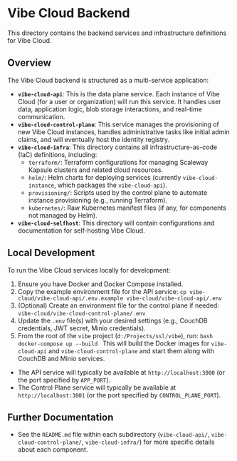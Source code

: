 # Vibe Cloud Backend

This directory contains the backend services and infrastructure definitions for Vibe Cloud.

## Overview

The Vibe Cloud backend is structured as a multi-service application:

-   **`vibe-cloud-api`**: This is the data plane service. Each instance of Vibe Cloud (for a user or organization) will run this service. It handles user data, application logic, blob storage interactions, and real-time communication.
-   **`vibe-cloud-control-plane`**: This service manages the provisioning of new Vibe Cloud instances, handles administrative tasks like initial admin claims, and will eventually host the identity registry.
-   **`vibe-cloud-infra`**: This directory contains all infrastructure-as-code (IaC) definitions, including:
    -   `terraform/`: Terraform configurations for managing Scaleway Kapsule clusters and related cloud resources.
    -   `helm/`: Helm charts for deploying services (currently `vibe-cloud-instance`, which packages the `vibe-cloud-api`).
    -   `provisioning/`: Scripts used by the control plane to automate instance provisioning (e.g., running Terraform).
    -   `kubernetes/`: Raw Kubernetes manifest files (if any, for components not managed by Helm).
-   **`vibe-cloud-selfhost`**: This directory will contain configurations and documentation for self-hosting Vibe Cloud.

## Local Development

To run the Vibe Cloud services locally for development:

1.  Ensure you have Docker and Docker Compose installed.
2.  Copy the example environment file for the API service: `cp vibe-cloud/vibe-cloud-api/.env.example vibe-cloud/vibe-cloud-api/.env`
3.  (Optional) Create an environment file for the control plane if needed: `vibe-cloud/vibe-cloud-control-plane/.env`
4.  Update the `.env` file(s) with your desired settings (e.g., CouchDB credentials, JWT secret, Minio credentials).
5.  From the root of the `vibe` project (`d:/Projects/ssl/vibe`), run:
    `bash
docker-compose up --build
`
    This will build the Docker images for `vibe-cloud-api` and `vibe-cloud-control-plane` and start them along with CouchDB and Minio services.

-   The API service will typically be available at `http://localhost:3000` (or the port specified by `APP_PORT`).
-   The Control Plane service will typically be available at `http://localhost:3001` (or the port specified by `CONTROL_PLANE_PORT`).

## Further Documentation

-   See the `README.md` file within each subdirectory (`vibe-cloud-api/`, `vibe-cloud-control-plane/`, `vibe-cloud-infra/`) for more specific details about each component.
